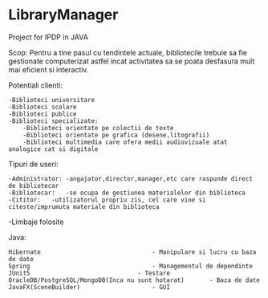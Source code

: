# LibraryManager
Project for IPDP in JAVA

Scop:
 	Pentru a tine pasul cu tendintele actuale, bibliotecile trebuie sa fie gestionate computerizat
astfel incat activitatea sa se poata desfasura mult mai eficient si interactiv. 


Potentiali clienti:
	
	-Biblioteci universitare
	-Biblioteci scolare
	-Biblioteci publice
	-Biblioteci specializate:
		-Biblioteci orientate pe colectii de texte
		-Biblioteci orientate pe grafica (desene,litografii)
		-Biblioteci multimedia care ofera medii audiovizuale atat analogice cat si digitale


Tipuri de useri:
	
	-Administrator: -angajator,director,manager,etc care raspunde direct de bibliotecar
	-Bibliotecar:	-se ocupa de gestiunea materialelor din biblioteca 
	-Cititor:	-utilizatorul propriu zis, cel care vine si citeste/imprumuta materiale din biblioteca
	

-Limbaje folosite

  Java:     
  
	Hibernate                 				- Manipulare si lucru cu baza de date
	Spring                    				- Managementul de dependinte
	JUnit5     	          				- Testare
 	OracleDB/PostgreSQL/MongoDB(Inca nu sunt hotarat)       - Baza de date
	JavaFX(SceneBuilder)					- GUI
